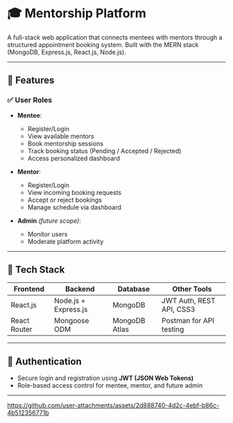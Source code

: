 # 🎓 Mentorship Platform

A full-stack web application that connects mentees with mentors through a structured appointment booking system. Built with the MERN stack (MongoDB, Express.js, React.js, Node.js).

---

## 🚀 Features

### ✅ User Roles
- **Mentee**: 
  - Register/Login
  - View available mentors
  - Book mentorship sessions
  - Track booking status (Pending / Accepted / Rejected)
  - Access personalized dashboard

- **Mentor**:
  - Register/Login
  - View incoming booking requests
  - Accept or reject bookings
  - Manage schedule via dashboard

- **Admin** *(future scope)*:
  - Monitor users
  - Moderate platform activity

---

## 🧠 Tech Stack

| Frontend | Backend | Database | Other Tools |
|---------|---------|----------|-------------|
| React.js | Node.js + Express.js | MongoDB | JWT Auth, REST API, CSS3 |
| React Router | Mongoose ODM | MongoDB Atlas | Postman for API testing |

---

## 🔐 Authentication

- Secure login and registration using **JWT (JSON Web Tokens)**
- Role-based access control for mentee, mentor, and future admin

---


https://github.com/user-attachments/assets/2d888740-4d2c-4ebf-b86c-4b512356771b



